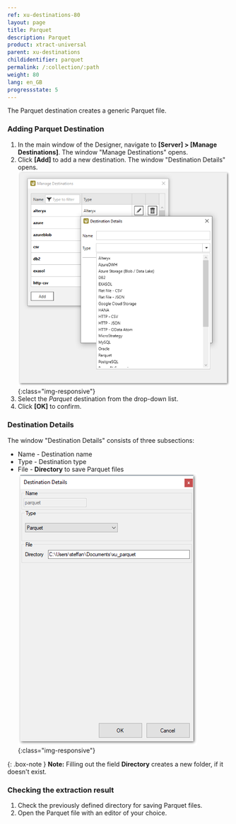 ```yaml
---
ref: xu-destinations-80
layout: page
title: Parquet
description: Parquet
product: xtract-universal
parent: xu-destinations
childidentifier: parquet
permalink: /:collection/:path
weight: 80
lang: en_GB
progressstate: 5
---
```

The Parquet destination creates a generic Parquet file.

### Adding Parquet Destination
1. In the main window of the Designer, navigate to **[Server] > [Manage Destinations]**. The window "Manage Destinations" opens.
2. Click **[Add]** to add a new destination. The window "Destination Details" opens.
![XU_parquet_Destination](/img/content/add-select-destination.png){:class="img-responsive"}
3. Select the *Parquet* destination from the drop-down list.
4. Click **[OK]** to confirm.

### Destination Details
The window "Destination Details" consists of three subsections:
- Name - Destination name
- Type - Destination type
- File - **Directory** to save Parquet files
![Parquet-Destination-Details](/img/content/xu/parquet/parquet_destination_details.png){:class="img-responsive"}

{: .box-note }
**Note:** Filling out the field **Directory** creates a new folder, if it doesn't exist. 

### Checking the extraction result

1. Check the previously defined directory for saving Parquet files.
2. Open the Parquet file with an editor of your choice.

